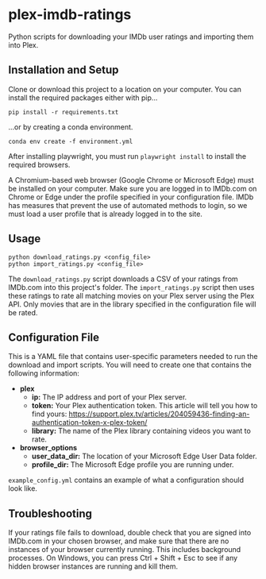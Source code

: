 # plex-imdb-ratings
Python scripts for downloading your IMDb user ratings and importing them into Plex.
## Installation and Setup
Clone or download this project to a location on your computer. You can install the required packages either with pip...
```commandline
pip install -r requirements.txt
```
...or by creating a conda environment.
```commandline
conda env create -f environment.yml
```

After installing playwright, you must run `playwright install` to install the required browsers.

A Chromium-based web browser (Google Chrome or Microsoft Edge) must be installed on your computer. Make sure you are logged in to IMDb.com on Chrome or Edge under the profile specified in your configuration file. IMDb has measures that prevent the use of automated methods to login, so we must load a user profile that is already logged in to the site.
## Usage
```
python download_ratings.py <config_file>
python import_ratings.py <config_file>
```
The `download_ratings.py` script downloads a CSV of your ratings from IMDb.com into this project's folder. The `import_ratings.py` script then uses these ratings to rate all matching movies on your Plex server using the Plex API. Only movies that are in the library specified in the configuration file will be rated.
## Configuration File
This is a YAML file that contains user-specific parameters needed to run the download and import scripts. You will need to create one that contains the following information:
- **plex**
  - **ip:** The IP address and port of your Plex server.
  - **token:** Your Plex authentication token. This article will tell you how to find yours: https://support.plex.tv/articles/204059436-finding-an-authentication-token-x-plex-token/
  - **library:** The name of the Plex library containing videos you want to rate.
- **browser_options**
  - **user_data_dir:** The location of your Microsoft Edge User Data folder.
  - **profile_dir:** The Microsoft Edge profile you are running under.

`example_config.yml` contains an example of what a configuration should look like.
## Troubleshooting
If your ratings file fails to download, double check that you are signed into IMDb.com in your chosen browser, and make sure that there are no instances of your browser currently running. This includes background processes. On Windows, you can press Ctrl + Shift + Esc to see if any hidden browser instances are running and kill them.

